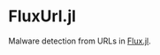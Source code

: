 # FluxUrl.jl

Malware detection from URLs in [Flux.jl](https://github.com/FluxML/Flux.jl "Flux.jl").
